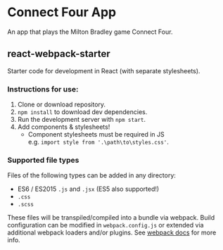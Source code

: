 # Connect Four App
An app that plays the Milton Bradley game Connect Four.

## react-webpack-starter
Starter code for development in React (with separate stylesheets).

### Instructions for use:

1. Clone or download repository.
2. `npm install` to download dev dependencies.
3. Run the development server with `npm start`.
4. Add components & stylesheets!  
    * Component stylesheets must be required in JS  
      e.g. `import style from '.\path\to\styles.css'`.


### Supported file types

Files of the following types can be added in any directory:
* ES6 / ES2015 `.js` and `.jsx` (ES5 also supported!)
* `.css`
* `.scss`

These files will be transpiled/compiled into a bundle via webpack.
Build configuration can be modified in `webpack.config.js` or extended
via additional webpack loaders and/or plugins. See [webpack docs](https://webpack.github.io/docs/) for more info.
